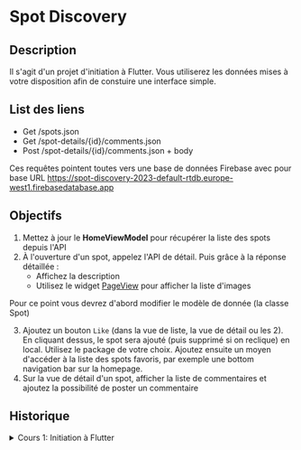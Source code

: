 # Spot Discovery
## Description
Il s'agit d'un projet d'initiation à Flutter.
Vous utiliserez les données mises à votre disposition afin de constuire une interface simple.

## List des liens 
- Get /spots.json
- Get /spot-details/{id}/comments.json
- Post /spot-details/{id}/comments.json + body

Ces requêtes pointent toutes vers une base de données Firebase avec pour base URL https://spot-discovery-2023-default-rtdb.europe-west1.firebasedatabase.app

## Objectifs
1. Mettez à jour le **HomeViewModel** pour récupérer la liste des spots depuis l'API
2. À l'ouverture d'un spot, appelez l'API de détail. Puis grâce à la réponse détaillée :
   - Affichez la description
   - Utilisez le widget [PageView](https://api.flutter.dev/flutter/widgets/PageView-class.html) pour afficher la liste d'images

Pour ce point vous devrez d'abord modifier le modèle de donnée (la classe Spot)

3. Ajoutez un bouton `Like` (dans la vue de liste, la vue de détail ou les 2).
   En cliquant dessus, le spot sera ajouté (puis supprimé si on reclique) en local. Utilisez le package de votre choix.
   Ajoutez ensuite un moyen d'accéder à la liste des spots favoris, par exemple une bottom navigation bar sur la homepage.
4. Sur la vue de détail d'un spot, afficher la liste de commentaires et ajoutez la possibilité de poster un commentaire

## Historique
<details>
    <summary>Cours 1: Initiation à Flutter</summary>

## HomeViewModel
Vous trouverez dans ce projet le singleton **HomeViewModel** (lib/infrastructure/viewmodel/home_viewmodel.dart) qui vous donne accès à une liste de spots.
Les données sont parsées depuis le fichier spots.json se trouvant dans le dossier `assets/json`.
La classe **Spot** (lib/data/model/spot.dart) représente un lieu et vous donne accès à de nombreuses informations sur celui-ci.

## Objectifs
1. Utilisez une ListView pour afficher la liste des spots. Faites apparaître les infos suivantes du Spot :
   - title
   - imageThumbnail
   - mainCategory : affichez  le `name`

2. Créez la page détail d'un spot, dans laquelle vous afficherez :
   - title
   - imageFullsize
   - address
   - trainStation (attention, la valeur peut-être null)
   - isRecommended : faites apparaître un bandeau avec le label `Recommandé` si **true**
   - isClosed : faites appaître un bandeau avec le label `Fermé` si **true**
   - tagsCategory : affichez les catégories dans une ListView

Lors du clic sur un élément de la liste de votre première vue, redirigez l'utilisateur sur la vue de détail.

3. Implémentez la fonction **getRandom** et ajoutez un FloatingActionButton sur la page d'accueil.
   En cliquant sur ce bouton, vous récupérerez un spot au hasard dans la liste et l'afficherez dans la vue de détail

4. Implémentez la fonction **getSpotByName** dans le singleton `HomeViewModel`.
   Utilisez cette fonction pour implémenter une fonctionnalité de recherche par titre de spot dans votre application.

5. Affectez un **ScrollController** à votre ListView pour implémenter une liste paginée.
   Vous pouvez utiliser la fonction `getSomeSpots` pour simuler une pagination.
</details>